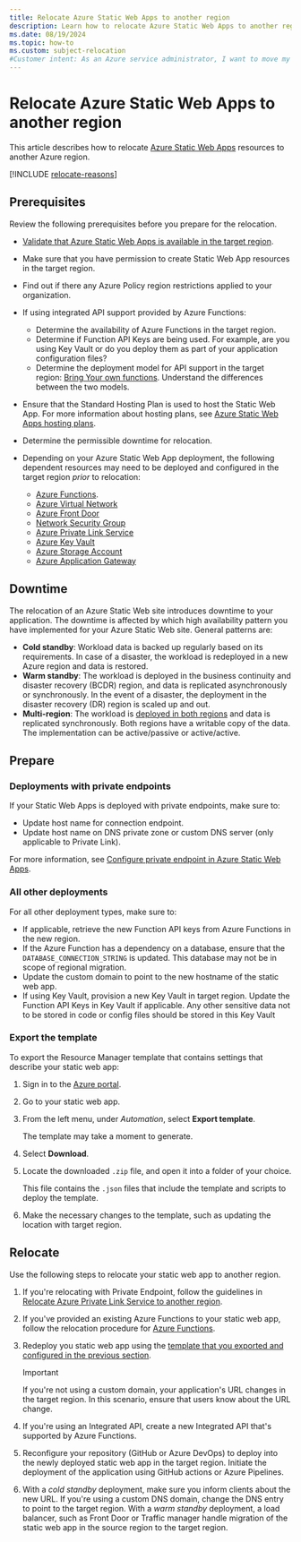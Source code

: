 ```yaml
---
title: Relocate Azure Static Web Apps to another region
description: Learn how to relocate Azure Static Web Apps to another region
ms.date: 08/19/2024
ms.topic: how-to
ms.custom: subject-relocation
#Customer intent: As an Azure service administrator, I want to move my Azure Static Web Apps resources to another Azure region.
---
```


# Relocate Azure Static Web Apps to another region

This article describes how to relocate [Azure Static Web Apps](../../../static-web-apps/overview.md) resources to another Azure region.

[!INCLUDE [relocate-reasons](./includes/service-relocation-reason-include.md)]

## Prerequisites

Review the following prerequisites before you prepare for the relocation.

- [Validate that Azure Static Web Apps is available in the target region](https://azure.microsoft.com/explore/global-infrastructure/products-by-region/).
- Make sure that you have permission to create Static Web App resources in the target region.
- Find out if there any Azure Policy region restrictions applied to your organization.
- If using integrated API support provided by Azure Functions:

  - Determine the availability of Azure Functions in the target region.
  - Determine if Function API Keys are being used. For example, are you using Key Vault or do you deploy them as part of your application configuration files?
  - Determine the deployment model for API support in the target region: [Bring Your own functions](../../../static-web-apps/functions-bring-your-own.md). Understand the differences between the two models.

- Ensure that the Standard Hosting Plan is used to host the Static Web App. For more information about hosting plans, see [Azure Static Web Apps hosting plans](../../../static-web-apps/plans.md).
- Determine the permissible downtime for relocation.
- Depending on your Azure Static Web App deployment, the following dependent resources may need to be deployed and configured in the target region *prior* to relocation:

  - [Azure Functions](./relocation-functions.md).
  - [Azure Virtual Network](./relocation-virtual-network.md)
  - [Azure Front Door](../../../frontdoor/front-door-overview.md)
  - [Network Security Group](./relocation-virtual-network-nsg.md)
  - [Azure Private Link Service](./relocation-private-link.md)
  - [Azure Key Vault](./relocation-key-vault.md)
  - [Azure Storage Account](./relocation-storage-account.md)
  - [Azure Application Gateway](./relocation-app-gateway.md)

## Downtime

The relocation of an Azure Static Web site introduces downtime to your application. The downtime is affected by which high availability pattern you have implemented for your Azure Static Web site. General patterns are:

- **Cold standby**: Workload data is backed up regularly based on its requirements. In case of a disaster, the workload is redeployed in a new Azure region and data is restored.
- **Warm standby**: The workload is deployed in the business continuity and disaster recovery (BCDR) region, and data is replicated asynchronously or synchronously. In the event of a disaster, the deployment in the disaster recovery (DR) region is scaled up and out.
- **Multi-region**: The workload is [deployed in both regions](/azure/architecture/web-apps/app-service/architectures/multi-region) and data is replicated synchronously. Both regions have a writable copy of the data. The implementation can be active/passive or active/active.

## Prepare

### Deployments with private endpoints

If your Static Web Apps is deployed with private endpoints, make sure to:

- Update host name for connection endpoint.
- Update host name on DNS private zone or custom DNS server (only applicable to Private Link).

For more information, see [Configure private endpoint in Azure Static Web Apps](../../../static-web-apps/private-endpoint.md).

### All other deployments

For all other deployment types, make sure to:

- If applicable, retrieve the new Function API keys from Azure Functions in the new region.
- If the Azure Function has a dependency on a database, ensure that the `DATABASE_CONNECTION_STRING` is updated. This database may not be in scope of regional migration.
- Update the custom domain to point to the new hostname of the static web app.
- If using Key Vault, provision a new Key Vault in target region. Update the Function API Keys in Key Vault if applicable. Any other sensitive data not to be stored in code or config files should be stored in this Key Vault

### Export the template

To export the Resource Manager template that contains settings that describe your static web app:

1. Sign in to the [Azure portal](https://portal.azure.com).
1. Go to your static web app.
1. From the left menu, under *Automation*, select **Export template**.

    The template may take a moment to generate.

1. Select **Download**.
1. Locate the downloaded `.zip` file, and open it into a folder of your choice.

    This file contains the `.json` files that include the template and scripts to deploy the template.

1. Make the necessary changes to the template, such as updating the location with target region.

## Relocate

Use the following steps to relocate your static web app to another region.

1. If you're relocating with Private Endpoint, follow the guidelines in [Relocate Azure Private Link Service to another region](./relocation-private-link.md).
1. If you've provided an existing Azure Functions to your static web app, follow the relocation procedure for [Azure Functions](./relocation-functions.md).
1. Redeploy you static web app using the [template that you exported and configured in the previous section](#export-the-template).

    >[!IMPORTANT]
    > If you're not using a custom domain, your application's URL changes in the target region. In this scenario, ensure that users know about the URL change.

1. If you're using an Integrated API, create a new Integrated API that's supported by Azure Functions.
1. Reconfigure your repository (GitHub or Azure DevOps) to deploy into the newly deployed static web app in the target region. Initiate the deployment of the application using GitHub actions or Azure Pipelines.
1. With a *cold standby* deployment, make sure you inform clients about the new URL. If you're using a custom DNS domain, change the DNS entry to point to the target region. With a *warm standby* deployment, a load balancer, such as Front Door or Traffic manager handle migration of the static web app in the source region to the target region.
